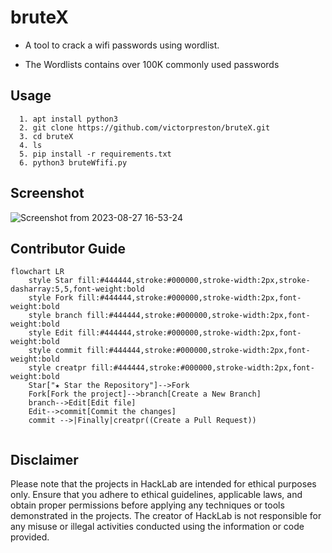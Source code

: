 <h1>
bruteX
</h1>
<p>
  
-  A tool to crack a wifi passwords using wordlist. 
  
-  The Wordlists contains over 100K commonly used passwords
</p>

## Usage
```
  1. apt install python3
  2. git clone https://github.com/victorpreston/bruteX.git
  3. cd bruteX
  4. ls
  5. pip install -r requirements.txt
  6. python3 bruteWfifi.py
```
## Screenshot


![Screenshot from 2023-08-27 16-53-24](https://github.com/victorpreston/bruteX/assets/112781610/b94dcd6f-1a7d-4850-a984-a17dd801ca18)



## Contributor Guide

```mermaid
flowchart LR
    style Star fill:#444444,stroke:#000000,stroke-width:2px,stroke-dasharray:5,5,font-weight:bold
    style Fork fill:#444444,stroke:#000000,stroke-width:2px,font-weight:bold
    style branch fill:#444444,stroke:#000000,stroke-width:2px,font-weight:bold
    style Edit fill:#444444,stroke:#000000,stroke-width:2px,font-weight:bold
    style commit fill:#444444,stroke:#000000,stroke-width:2px,font-weight:bold
    style creatpr fill:#444444,stroke:#000000,stroke-width:2px,font-weight:bold
    Star["★ Star the Repository"]-->Fork
    Fork[Fork the project]-->branch[Create a New Branch]
    branch-->Edit[Edit file]
    Edit-->commit[Commit the changes]
    commit -->|Finally|creatpr((Create a Pull Request))
    
 ```

## Disclaimer

Please note that the projects in HackLab are intended for ethical purposes only. Ensure that you adhere to ethical guidelines, applicable laws, and obtain proper permissions before applying any techniques or tools demonstrated in the projects. The creator of HackLab is not responsible for any misuse or illegal activities conducted using the information or code provided.
